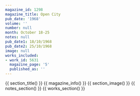 ```yaml
---
magazine_id: 1298
magazine_title: Open City
pub_date: '1968'
volume: ''
number: null
month: October 18-25
notes: null
pub_date1: 18/10/1968
pub_date2: 25/10/1968
image: null
works_included:
- work_id: 5631
  magazine_page: '5'
  published_as: ''
---
```


{{ section_title() }}
{{ magazine_info() }}
{{ section_image() }}
{{ notes_section() }}
{{ works_section() }}
